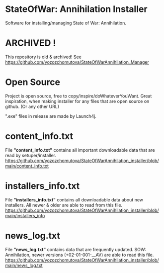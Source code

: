 # StateOfWar: Annihilation Installer
Software for installing/managing State of War: Annihilation. 

# ARCHIVED !
This repository is old & archived! See https://github.com/yozozchomutova/StateOfWarAnnihilation_Manager

# Open Source
Project is open source, free to copy/inspire/doWhateverYouWant. Great inspiration, when making installer for any files that are open source on github. (Or any other URL)

".exe" files in release are made by Launch4j.

# content_info.txt
File <b>"content_info.txt"</b> contains all important downloadable data that are read by setuper/installer.
https://github.com/yozozchomutova/StateOfWarAnnihilation_installer/blob/main/content_info.txt

# installers_info.txt
File <b>"installers_info.txt"</b> contains all downloadable data about new installers. All newer & older are able to read from this file.
https://github.com/yozozchomutova/StateOfWarAnnihilation_installer/blob/main/installers_info

# news_log.txt
File <b>"news_log.txt"</b> contains data that are frequently updated. SOW: Annihilation, newer versions (+02-01-001-__AV) are able to read this file.
https://github.com/yozozchomutova/StateOfWarAnnihilation_installer/blob/main/news_log.txt
